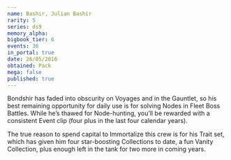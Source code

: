 ```yaml
---
name: Bashir, Julian Bashir
rarity: 5
series: ds9
memory_alpha:
bigbook_tier: 6
events: 36
in_portal: true
date: 26/05/2016
obtained: Pack
mega: false
published: true
---
```


Bondshir has faded into obscurity on Voyages and in the Gauntlet, so his best remaining opportunity for daily use is for solving Nodes in Fleet Boss Battles. While he’s thawed for Node-hunting, you’ll be rewarded with a consistent Event clip (four plus in the last four calendar years). 

The true reason to spend capital to Immortalize this crew is for his Trait set, which has given him four star-boosting Collections to date, a fun Vanity Collection, plus enough left in the tank for two more in coming years.
